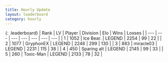 ```yaml
---
title: Hourly Update
layout: leaderboard
category: hourly
---
```


{: .leaderboard}
| Rank | LV | Player | Division | Elo | Wins | Losses |
| --- | --- | --- | --- | --- | --- | --- |
| <span data-change="0">1</span> | 1052 | <span title="ID: 417840">Ice Bear.</span> | LEGEND | <span data-change="0">2254</span> | <span data-change="0">99</span> | <span data-change="0">22</span> |
| <span data-change="0">2</span> | 1077 | <span title="ID: 315148">GryphonEX</span> | LEGEND | <span data-change="0">2246</span> | <span data-change="0">299</span> | <span data-change="0">130</span> |
| <span data-change="0">3</span> | 883 | <span title="ID: 416373">miracle03</span> | LEGEND | <span data-change="11">2231</span> | <span data-change="2">115</span> | <span data-change="0">38</span> |
| <span data-change="0">4</span> | 450 | <span title="ID: 382502">Sparing alt</span> | LEGEND | <span data-change="0">2145</span> | <span data-change="0">99</span> | <span data-change="0">33</span> |
| <span data-change="0">5</span> | 260 | <span title="ID: 521263">Toxic-Man</span> | LEGEND | <span data-change="0">2133</span> | <span data-change="0">78</span> | <span data-change="0">32</span> |